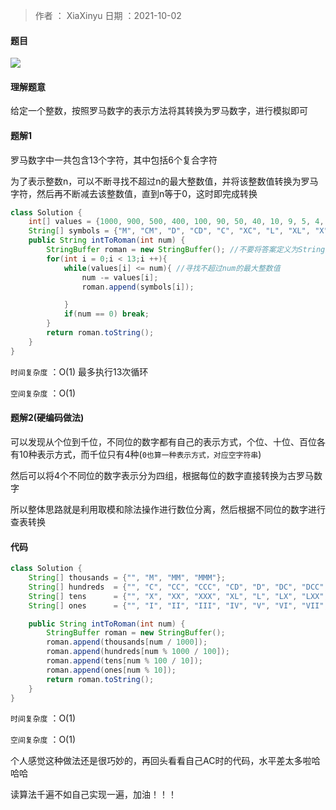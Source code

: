 >作者 ： XiaXinyu
>日期 ：2021-10-02



#### 题目

![](https://z3.ax1x.com/2021/10/02/4H63od.md.png)



#### 理解题意

给定一个整数，按照罗马数字的表示方法将其转换为罗马数字，进行模拟即可



#### 题解1

罗马数字中一共包含13个字符，其中包括6个复合字符

为了表示整数n，可以不断寻找不超过n的最大整数值，并将该整数值转换为罗马字符，然后再不断减去该整数值，直到n等于0，这时即完成转换

```java
class Solution {
    int[] values = {1000, 900, 500, 400, 100, 90, 50, 40, 10, 9, 5, 4, 1};
    String[] symbols = {"M", "CM", "D", "CD", "C", "XC", "L", "XL", "X", "IX", "V", "IV", "I"};
    public String intToRoman(int num) {
        StringBuffer roman = new StringBuffer(); //不要将答案定义为String然后做+=操作，因为String是常量，重新创建对象很耗时
        for(int i = 0;i < 13;i ++){
            while(values[i] <= num){ //寻找不超过num的最大整数值
                num -= values[i];
                roman.append(symbols[i]); 

            }
            if(num == 0) break;
        }
        return roman.toString();
    }
}
```



`时间复杂度` ：O(1) 最多执行13次循环

`空间复杂度` ：O(1) 



#### 题解2(硬编码做法)

可以发现从个位到千位，不同位的数字都有自己的表示方式，个位、十位、百位各有10种表示方式，而千位只有4种(`0也算一种表示方式，对应空字符串`)

然后可以将4个不同位的数字表示分为四组，根据每位的数字直接转换为古罗马数字

所以整体思路就是利用取模和除法操作进行数位分离，然后根据不同位的数字进行查表转换

#### 代码

```java
class Solution {
    String[] thousands = {"", "M", "MM", "MMM"};
    String[] hundreds  = {"", "C", "CC", "CCC", "CD", "D", "DC", "DCC", "DCCC", "CM"};
    String[] tens      = {"", "X", "XX", "XXX", "XL", "L", "LX", "LXX", "LXXX", "XC"};
    String[] ones      = {"", "I", "II", "III", "IV", "V", "VI", "VII", "VIII", "IX"};

    public String intToRoman(int num) {
        StringBuffer roman = new StringBuffer();
        roman.append(thousands[num / 1000]);
        roman.append(hundreds[num % 1000 / 100]);
        roman.append(tens[num % 100 / 10]);
        roman.append(ones[num % 10]);
        return roman.toString();
    }
}
```

 

`时间复杂度` ：O(1) 

`空间复杂度` ：O(1) 

个人感觉这种做法还是很巧妙的，再回头看看自己AC时的代码，水平差太多啦哈哈哈

读算法千遍不如自己实现一遍，加油！！！


